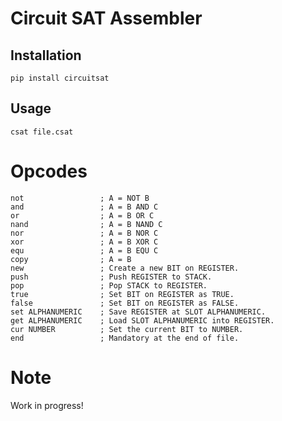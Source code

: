 # Circuit SAT Assembler

## Installation

    pip install circuitsat
  
## Usage  
    
    csat file.csat

# Opcodes

    not                 ; A = NOT B
    and                 ; A = B AND C
    or                  ; A = B OR C
    nand                ; A = B NAND C
    nor                 ; A = B NOR C
    xor                 ; A = B XOR C
    equ                 ; A = B EQU C
    copy                ; A = B
    new                 ; Create a new BIT on REGISTER.
    push                ; Push REGISTER to STACK.
    pop                 ; Pop STACK to REGISTER.
    true                ; Set BIT on REGISTER as TRUE.
    false               ; Set BIT on REGISTER as FALSE.
    set ALPHANUMERIC    ; Save REGISTER at SLOT ALPHANUMERIC.
    get ALPHANUMERIC    ; Load SLOT ALPHANUMERIC into REGISTER.
    cur NUMBER          ; Set the current BIT to NUMBER.
    end                 ; Mandatory at the end of file.

# Note
Work in progress!
